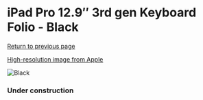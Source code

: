 # iPad Pro 12.9″ 3rd gen Keyboard Folio - Black

[Return to previous page](/ipad_pro2)

[High-resolution image from Apple](https://store.storeimages.cdn-apple.com/8756/as-images.apple.com/is/MU8H2?wid=4500&hei=4500&fmt=png)

<div style="width: 384px"><img src="/everyphone/MU8H2.png" alt="Black"></div>

### Under construction

